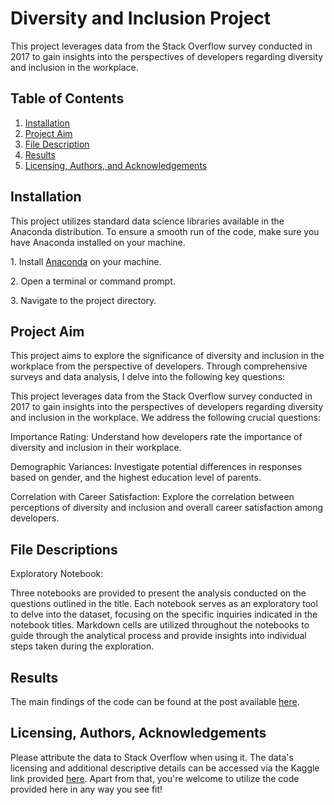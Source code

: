 ﻿# Diversity and Inclusion Project

This project leverages data from the Stack Overflow survey conducted in 2017 to gain insights into the perspectives of developers regarding diversity and inclusion in the workplace.

## Table of Contents

1. [Installation](#_installation)
1. [Project Aim](#_project_aim)
1. [File Description](#_file_descriptions)
1. [Results](#_results)
1. [Licensing, Authors, and Acknowledgements](#licensing)


## <a name="_ref161482661"></a><a name="_installation"></a> Installation

This project utilizes standard data science libraries available in the Anaconda distribution. To ensure a smooth run of the code, make sure you have Anaconda installed on your machine.

1\. Install [Anaconda](https://www.anaconda.com/products/distribution) on your machine.

2\. Open a terminal or command prompt.

3\. Navigate to the project directory.

## <a name="_project_aim"></a>Project Aim 

This project aims to explore the significance of diversity and inclusion in the workplace from the perspective of developers. Through comprehensive surveys and data analysis, I delve into the following key questions:

This project leverages data from the Stack Overflow survey conducted in 2017 to gain insights into the perspectives of developers regarding diversity and inclusion in the workplace. We address the following crucial questions:

Importance Rating: Understand how developers rate the importance of diversity and inclusion in their workplace.

Demographic Variances: Investigate potential differences in responses based on gender, and the highest education level of parents.

Correlation with Career Satisfaction: Explore the correlation between perceptions of diversity and inclusion and overall career satisfaction among developers.

## <a name="_file_descriptions"></a> File Descriptions

Exploratory Notebook:

Three notebooks are provided to present the analysis conducted on the questions outlined in the title.
Each notebook serves as an exploratory tool to delve into the dataset, focusing on the specific inquiries indicated in the notebook titles. 
Markdown cells are utilized throughout the notebooks to guide through the analytical process and provide insights into individual steps taken during the exploration.
## <a name="_results"></a> Results

The main findings of the code can be found at the post available [here](https://medium.com/@ntsikelelomyesi43/3872c73a74a9).

## Licensing, Authors, Acknowledgements<a name="licensing"></a>

Please attribute the data to Stack Overflow when using it. The data's licensing and additional descriptive details can be accessed via the Kaggle link provided [here](https://www.kaggle.com/stackoverflow/so-survey-2017/data). 
Apart from that, you're welcome to utilize the code provided here in any way you see fit!










